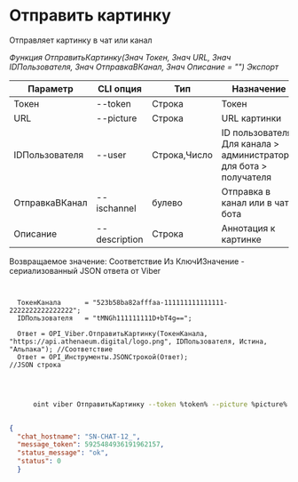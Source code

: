 ﻿---
sidebar_position: 2
---

# Отправить картинку
 Отправляет картинку в чат или канал


*Функция ОтправитьКартинку(Знач Токен, Знач URL, Знач IDПользователя, Знач ОтправкаВКанал, Знач Описание = "") Экспорт*

  | Параметр | CLI опция | Тип | Назначение |
  |-|-|-|-|
  | Токен | --token | Строка | Токен |
  | URL | --picture | Строка | URL картинки |
  | IDПользователя | --user | Строка,Число | ID пользователя. Для канала > администратора, для бота > получателя |
  | ОтправкаВКанал | --ischannel | булево | Отправка в канал или в чат бота |
  | Описание | --description | Строка | Аннотация к картинке |

  
  Возвращаемое значение:   Соответствие Из КлючИЗначение - сериализованный JSON ответа от Viber

```bsl title="Пример кода"
	
  
  ТокенКанала      = "523b58ba82afffaa-111111111111111-2222222222222222";
  IDПользователя   = "tMNGh111111111D+bT4g==";
  
  Ответ = OPI_Viber.ОтправитьКартинку(ТокенКанала, "https://api.athenaeum.digital/logo.png", IDПользователя, Истина, "Альпака"); //Соответствие
  Ответ = OPI_Инструменты.JSONСтрокой(Ответ);                                                                                    //JSON строка
  
	
```

```sh title="Пример команды CLI"
    
      oint viber ОтправитьКартинку --token %token% --picture %picture% --user "tMNGh111111111D+bT4g" --ischannel %ischannel% --description %description%

```


```json title="Результат"

{
  "chat_hostname": "SN-CHAT-12_",
  "message_token": 5925484936191962157,
  "status_message": "ok",
  "status": 0
  }

```
